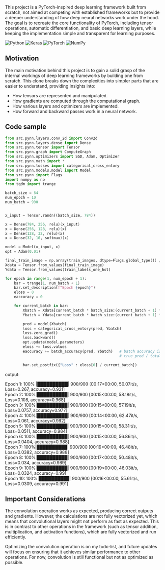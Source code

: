 This project is a PyTorch-inspired deep learning framework built from scratch, not aimed at competing with established frameworks but to provide a deeper understanding of how deep neural networks work under the hood. The goal is to recreate the core functionality of PyTorch, including tensor operations, automatic differentiation, and basic deep learning layers, while keeping the implementation simple and transparent for learning purposes.

![Python](https://img.shields.io/badge/Python-3776AB?style=for-the-badge&logo=python&logoColor=white)
![Keras](https://img.shields.io/badge/Keras-D00000?style=for-the-badge&logo=keras&logoColor=white)
![PyTorch](https://img.shields.io/badge/PyTorch-EE4C2C?style=for-the-badge&logo=pytorch&logoColor=white)
![NumPy](https://img.shields.io/badge/numpy-%23013243.svg?style=for-the-badge&logo=numpy&logoColor=white)

## Motivation

The main motivation behind this project is to gain a solid grasp of the internal workings of deep learning frameworks by building one from scratch. This clone breaks down the complexities into simpler parts that are easier to understand, providing insights into:

- How tensors are represented and manipulated.
- How gradients are computed through the computational graph.
- How various layers and optimizers are implemented.
- How forward and backward passes work in a neural network.

## Code sample

```py
from src.pynn.layers.conv_2d import Conv2d
from src.pynn.layers.dense import Dense
from src.pynn.tensor import Tensor
from src.pynn.graph import ComputeGraph
from src.pynn.optimizers import SGD, Adam, Optimizer
from src.pynn.math import *
from src.pynn.losses import categorical_cross_entory
from src.pynn.models.model import Model
from src.pynn import Flags
import numpy as np
from tqdm import trange

batch_size = 64
num_epoch = 10
num_batch = 900


x_input = Tensor.randn((batch_size, 784))

x = Dense(784, 256, relu)(x_input)
x = Dense(256, 128, relu)(x)
x = Dense(128, 32, relu)(x)
x = Dense(32, 10, softmax)(x)

model = Model(x_input, x)
opt = Adam(0.01)

final_train_image = np.array(train_images, dtype=Flags.global_type()) / 255.
Xdata = Tensor.from_values(final_train_image)
Ydata = Tensor.from_values(train_labels_one_hot)

for epoch in range(1, num_epoch + 1):
    bar = trange(1, num_batch + 1)
    bar.set_description(f"Epoch {epoch}")
    eloss = 0
    eaccuracy = 0

    for current_batch in bar:
        Xbatch = Xdata[current_batch * batch_size:(current_batch + 1) * batch_size]
        Ybatch = Ydata[current_batch * batch_size:(current_batch + 1) * batch_size]

        pred = model(Xbatch)
        loss = categorical_cross_entory(pred, Ybatch)
        loss.zero_grad()
        loss.backward()
        opt.update(model.parameters)
        eloss += loss.values
        eaccuracy += batch_accuracy(pred, Ybatch)   # batch accuracy is a custom function that calculate ratio
                                                    # true_pred / total_pred

        bar.set_postfix({"Loss" : eloss[0] / current_batch})
```

output:

Epoch 1: 100% |██████████| 900/900 [00:17<00:00, 50.07it/s, Loss=0.267, accuracy=0.921]  
Epoch 2: 100%|██████████| 900/900 [00:15<00:00, 58.18it/s, Loss=0.108, accuracy=0.968]  
Epoch 3: 100%|██████████| 900/900 [00:15<00:00, 57.19it/s, Loss=0.0757, accuracy=0.977]  
Epoch 4: 100%|██████████| 900/900 [00:14<00:00, 62.47it/s, Loss=0.061, accuracy=0.982]  
Epoch 5: 100%|██████████| 900/900 [00:15<00:00, 58.31it/s, Loss=0.0511, accuracy=0.984]  
Epoch 6: 100%|██████████| 900/900 [00:15<00:00, 56.86it/s, Loss=0.0404, accuracy=0.988]  
Epoch 7: 100%|██████████| 900/900 [00:19<00:00, 46.48it/s, Loss=0.0382, accuracy=0.988]  
Epoch 8: 100%|██████████| 900/900 [00:17<00:00, 50.48it/s, Loss=0.034, accuracy=0.989]  
Epoch 9: 100%|██████████| 900/900 [00:19<00:00, 46.03it/s, Loss=0.0324, accuracy=0.99]  
Epoch 10: 100%|██████████| 900/900 [00:16<00:00, 55.61it/s, Loss=0.0309, accuracy=0.991]

## Important Considerations

The convolution operation works as expected, producing correct outputs and gradients. However, the calculations are not fully vectorized yet, which means that convolutional layers might not perform as fast as expected. This is in contrast to other operations in the framework (such as tensor addition, multiplication, and activation functions), which are fully vectorized and run efficiently.

Optimizing the convolution operation is on my todo-list, and future updates will focus on ensuring that it achieves similar performance to other operations. For now, convolution is still functional but not as optimized as possible.
